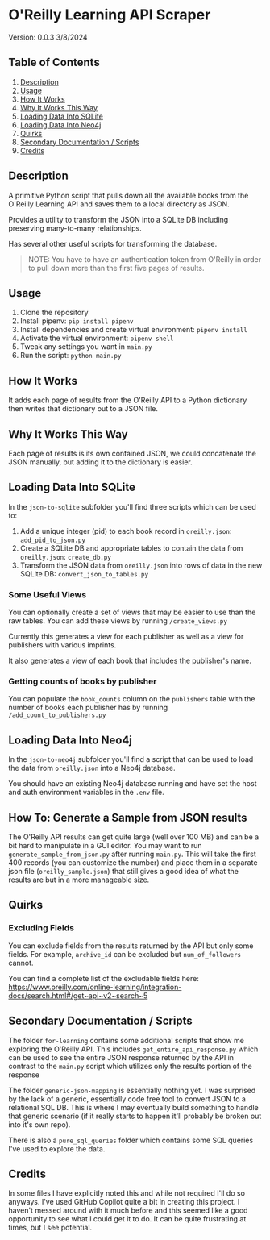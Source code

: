 # O'Reilly Learning API Scraper

Version: 0.0.3 3/8/2024

## Table of Contents
1. [Description](#description)
2. [Usage](#usage)
3. [How It Works](#how-it-works)
4. [Why It Works This Way](#why-it-works-this-way)
5. [Loading Data Into SQLite](#loading-data-into-sqlite)
6. [Loading Data Into Neo4j](#loading-data-into-neo4j)
7. [Quirks](#quirks)
8. [Secondary Documentation / Scripts](#secondary-documentation--scripts)
9. [Credits](#credits)

## Description
A primitive Python script that pulls down all the available books from the
O'Reilly Learning API and saves them to a local directory as JSON.

Provides a utility to transform the JSON into a SQLite DB including preserving
many-to-many relationships.

Has several other useful scripts for transforming the database.

> NOTE: You have to have an authentication token from O'Reilly in order to pull down more
> than the first five pages of results.

## Usage
1. Clone the repository
2. Install pipenv: `pip install pipenv`
3. Install dependencies and create virtual environment: `pipenv install`
4. Activate the virtual environment: `pipenv shell`
5. Tweak any settings you want in `main.py`
6. Run the script: `python main.py`

## How It Works
It adds each page of results from the O'Reilly API to a Python dictionary
then writes that dictionary out to a JSON file.

## Why It Works This Way
Each page of results is its own contained JSON, we could concatenate
the JSON manually, but adding it to the dictionary is easier.

## Loading Data Into SQLite
In the `json-to-sqlite` subfolder you'll find three scripts which can be used to:
1. Add a unique integer (pid) to each book record in `oreilly.json`: `add_pid_to_json.py`
2. Create a SQLite DB and appropriate tables to contain the data from `oreilly.json`: `create_db.py`
3. Transform the JSON data from `oreilly.json` into rows of data in the new SQLite DB: `convert_json_to_tables.py`

### Some Useful Views
You can optionally create a set of views that may be easier to use than the raw tables. You can add these views by running `/create_views.py`

Currently this generates a view for each publisher as well as a view for publishers with various imprints.

It also generates a view of each book that includes the publisher's name.

### Getting counts of books by publisher
You can populate the `book_counts` column on the `publishers` table with the number of books each publisher has by running `/add_count_to_publishers.py`

## Loading Data Into Neo4j
In the `json-to-neo4j` subfolder you'll find a script that can be used to load the data from `oreilly.json` into a Neo4j database.

You should have an existing Neo4j database running and have set the host and auth environment variables in the `.env` file.

## How To: Generate a Sample from JSON results
The O'Reilly API results can get quite large (well over 100 MB) and can be a bit hard to manipulate in a GUI editor. You may want to run `generate_sample_from_json.py` after running `main.py`. This will take the first 400 records (you can customize the number) and place them in a separate json file (`oreilly_sample.json`) that still gives a good idea of what the results are but in a more manageable size.

## Quirks

### Excluding Fields
You can exclude fields from the results returned by the API but only some fields. For example, `archive_id` can be excluded but `num_of_followers` cannot.

You can find a complete list of the excludable fields here: https://www.oreilly.com/online-learning/integration-docs/search.html#/get~api~v2~search~5

## Secondary Documentation / Scripts

The folder `for-learning` contains some additional scripts that show me exploring the O'Reilly API. This includes `get_entire_api_response.py` which can be used to see the entire JSON response returned by the API in contrast to the `main.py` script which utilizes only the results portion of the response

The folder `generic-json-mapping` is essentially nothing yet. I was surprised by the lack of a generic, essentially code free tool to convert JSON to a relational SQL DB. This is where I may eventually build something to handle that generic scenario (if it really starts to happen it'll probably be broken out into it's own repo).

There is also a `pure_sql_queries` folder which contains some SQL queries I've used to explore the data.

## Credits
In some files I have explicitly noted this and while not required I'll do so anyways. I've used GitHub Copilot quite a bit in creating this project. I haven't messed around with it much before and this seemed like a good opportunity to see what I could get it to do. It can be quite frustrating at times, but I see potential.
